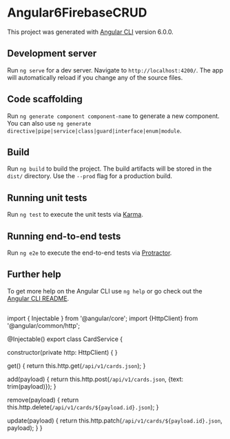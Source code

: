 # Angular6FirebaseCRUD

This project was generated with [Angular CLI](https://github.com/angular/angular-cli) version 6.0.0.

## Development server

Run `ng serve` for a dev server. Navigate to `http://localhost:4200/`. The app will automatically reload if you change any of the source files.

## Code scaffolding

Run `ng generate component component-name` to generate a new component. You can also use `ng generate directive|pipe|service|class|guard|interface|enum|module`.

## Build

Run `ng build` to build the project. The build artifacts will be stored in the `dist/` directory. Use the `--prod` flag for a production build.

## Running unit tests

Run `ng test` to execute the unit tests via [Karma](https://karma-runner.github.io).

## Running end-to-end tests

Run `ng e2e` to execute the end-to-end tests via [Protractor](http://www.protractortest.org/).

## Further help

To get more help on the Angular CLI use `ng help` or go check out the [Angular CLI README](https://github.com/angular/angular-cli/blob/master/README.md).

##
import { Injectable } from '@angular/core';
import {HttpClient} from '@angular/common/http';

@Injectable()
export class CardService {

  constructor(private http: HttpClient) { }
 
  get() {
    return this.http.get(`/api/v1/cards.json`);
  }

  add(payload) {
    return this.http.post(`/api/v1/cards.json`, {text: trim(payload)});
  }

  remove(payload) {
    return this.http.delete(`/api/v1/cards/${payload.id}.json`);
  }

  update(payload) {
    return this.http.patch(`/api/v1/cards/${payload.id}.json`, payload);
  }
}
